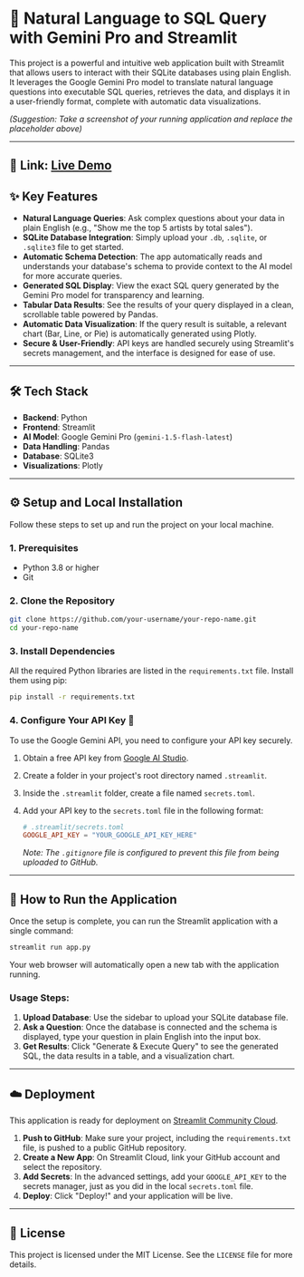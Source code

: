 # 🚀 Natural Language to SQL Query with Gemini Pro and Streamlit

This project is a powerful and intuitive web application built with Streamlit that allows users to interact with their SQLite databases using plain English. It leverages the Google Gemini Pro model to translate natural language questions into executable SQL queries, retrieves the data, and displays it in a user-friendly format, complete with automatic data visualizations.

*(Suggestion: Take a screenshot of your running application and replace the placeholder above)*

-----

## 🔗 Link: [Live Demo](https://simple-nql-to-sql.streamlit.app/)

## ✨ Key Features

  * **Natural Language Queries**: Ask complex questions about your data in plain English (e.g., "Show me the top 5 artists by total sales").
  * **SQLite Database Integration**: Simply upload your `.db`, `.sqlite`, or `.sqlite3` file to get started.
  * **Automatic Schema Detection**: The app automatically reads and understands your database's schema to provide context to the AI model for more accurate queries.
  * **Generated SQL Display**: View the exact SQL query generated by the Gemini Pro model for transparency and learning.
  * **Tabular Data Results**: See the results of your query displayed in a clean, scrollable table powered by Pandas.
  * **Automatic Data Visualization**: If the query result is suitable, a relevant chart (Bar, Line, or Pie) is automatically generated using Plotly.
  * **Secure & User-Friendly**: API keys are handled securely using Streamlit's secrets management, and the interface is designed for ease of use.

-----

## 🛠️ Tech Stack

  * **Backend**: Python
  * **Frontend**: Streamlit
  * **AI Model**: Google Gemini Pro (`gemini-1.5-flash-latest`)
  * **Data Handling**: Pandas
  * **Database**: SQLite3
  * **Visualizations**: Plotly

-----

## ⚙️ Setup and Local Installation

Follow these steps to set up and run the project on your local machine.

### 1\. Prerequisites

  * Python 3.8 or higher
  * Git

### 2\. Clone the Repository

```bash
git clone https://github.com/your-username/your-repo-name.git
cd your-repo-name
```

### 3\. Install Dependencies

All the required Python libraries are listed in the `requirements.txt` file. Install them using pip:

```bash
pip install -r requirements.txt
```

### 4\. Configure Your API Key 🔑

To use the Google Gemini API, you need to configure your API key securely.

1.  Obtain a free API key from [Google AI Studio](https://aistudio.google.com/app/apikey).

2.  Create a folder in your project's root directory named `.streamlit`.

3.  Inside the `.streamlit` folder, create a file named `secrets.toml`.

4.  Add your API key to the `secrets.toml` file in the following format:

    ```toml
    # .streamlit/secrets.toml
    GOOGLE_API_KEY = "YOUR_GOOGLE_API_KEY_HERE"
    ```

    *Note: The `.gitignore` file is configured to prevent this file from being uploaded to GitHub.*

-----

## 🚀 How to Run the Application

Once the setup is complete, you can run the Streamlit application with a single command:

```bash
streamlit run app.py
```

Your web browser will automatically open a new tab with the application running.

### Usage Steps:

1.  **Upload Database**: Use the sidebar to upload your SQLite database file.
2.  **Ask a Question**: Once the database is connected and the schema is displayed, type your question in plain English into the input box.
3.  **Get Results**: Click "Generate & Execute Query" to see the generated SQL, the data results in a table, and a visualization chart.

-----

## ☁️ Deployment

This application is ready for deployment on [Streamlit Community Cloud](https://share.streamlit.io/).

1.  **Push to GitHub**: Make sure your project, including the `requirements.txt` file, is pushed to a public GitHub repository.
2.  **Create a New App**: On Streamlit Cloud, link your GitHub account and select the repository.
3.  **Add Secrets**: In the advanced settings, add your `GOOGLE_API_KEY` to the secrets manager, just as you did in the local `secrets.toml` file.
4.  **Deploy**: Click "Deploy\!" and your application will be live.

-----

## 📄 License

This project is licensed under the MIT License. See the `LICENSE` file for more details.



